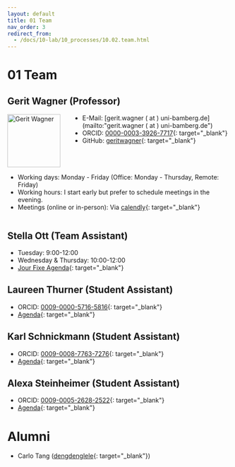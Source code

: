 ```yaml
---
layout: default
title: 01 Team
nav_order: 3
redirect_from:
  - /docs/10-lab/10_processes/10.02.team.html
---
```


# 01 Team

## Gerit Wagner (Professor)

<div style="float: left; margin-right: 50px;">
  <a href="https://github.com/geritwagner">
    <img src="https://avatars.githubusercontent.com/u/3872815?v=4" alt="Gerit Wagner" style="width: 120px; height: 120px;">
  </a>
</div>

- E-Mail: [gerit.wagner ( at ) uni-bamberg.de](mailto:"gerit.wagner ( at ) uni-bamberg.de")
- ORCID: [0000-0003-3926-7717](https://orcid.org/0000-0003-3926-7717){: target="_blank"}
- GitHub: [geritwagner](https://github.com/geritwagner){: target="_blank"}

<div style="clear: both;"></div>

- Working days: Monday - Friday (Office: Monday - Thursday, Remote: Friday)
- Working hours: I start early but prefer to schedule meetings in the evening.
- Meetings (online or in-person): Via [calendly](https://calendly.com/gerit-wagner/30min?month=2023-07){: target="_blank"}

<div style="clear: both;"></div>

## Stella Ott (Team Assistant)

- Tuesday: 9:00-12:00
- Wednesday & Thursday: 10:00-12:00
- [Jour Fixe Agenda](https://github.com/digital-work-lab/agenda-jour-fixe){: target="_blank"}

## Laureen Thurner (Student Assistant)

- ORCID: [0009-0000-5716-5816](https://orcid.org/0009-0000-5716-5816){: target="_blank"}
- [Agenda](https://github.com/digital-work-lab/agenda-gerit-laureen){: target="_blank"}

## Karl Schnickmann (Student Assistant)

- ORCID: [0009-0008-7763-7276](https://orcid.org/0009-0008-7763-7276){: target="_blank"}
- [Agenda](https://github.com/digital-work-lab/agenda_gerit_k-schnickmann){: target="_blank"}

## Alexa Steinheimer (Student Assistant)

- ORCID: [0009-0005-2628-2522](https://orcid.org/0009-0005-2628-2522){: target="_blank"}
- [Agenda](https://github.com/digital-work-lab/agenda_gerit_Alexa-St){: target="_blank"}

<!--
Availabilities are shared on a voluntary basis.
Availability information may refer to days in the office vs. remote, or preferred meeting days/times.
For teaching assistants, Calendly can be useful for communicating availabilities for online meetings.
-->

# Alumni

- Carlo Tang ([dengdenglele](https://github.com/dengdenglele){: target="_blank"})
